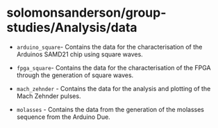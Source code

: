# solomonsanderson/group-studies/Analysis/data   
* `arduino_square`- Contains the data for the characterisation of the Arduinos
SAMD21 chip using square waves.

* `fpga_square`- Contains the data for the characterisation of the FPGA through
the generation of square waves.

* `mach_zehnder` - Contains the data for the analysis and plotting of the Mach
Zehnder pulses.

* `molasses` - Contains the data from the generation of the molasses sequence
from the Arduino Due.
